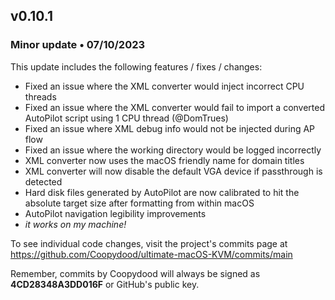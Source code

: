 ## v0.10.1

### Minor update • 07/10/2023

This update includes the following features / fixes / changes:

- Fixed an issue where the XML converter would inject incorrect CPU threads
- Fixed an issue where the XML converter would fail to import a converted AutoPilot script using 1 CPU thread (@DomTrues)
- Fixed an issue where XML debug info would not be injected during AP flow
- Fixed an issue where the working directory would be logged incorrectly
- XML converter now uses the macOS friendly name for domain titles
- XML converter will now disable the default VGA device if passthrough is detected
- Hard disk files generated by AutoPilot are now calibrated to hit the absolute target size after formatting from within macOS
- AutoPilot navigation legibility improvements
- *it works on my machine!*

To see individual code changes, visit the project's commits page at <https://github.com/Coopydood/ultimate-macOS-KVM/commits/main>

Remember, commits by Coopydood will always be signed as **4CD28348A3DD016F** or GitHub's public key.
